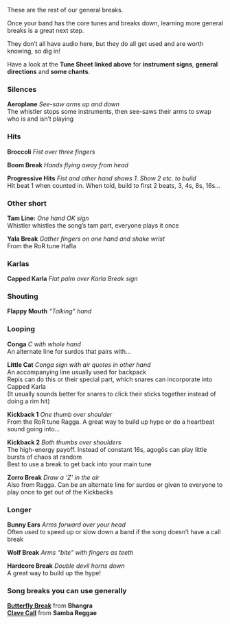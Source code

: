 These are the rest of our general breaks.

Once your band has the core tunes and breaks down, learning more general breaks is a great next step.

They don’t all have audio here, but they do all get used and are worth knowing, so dig in!

Have a look at the **Tune Sheet linked above** for **instrument signs**, **general directions** and **some chants**.

### Silences

**Aeroplane** *See-saw arms up and down*  
The whistler stops some instruments, then see-saws their arms to swap who is and isn’t playing


### Hits
**Broccoli** *Fist over three fingers*

**Boom Break** *Hands flying away from head*

**Progressive Hits** *Fist and other hand shows 1. Show 2 etc. to build*  
Hit beat 1 when counted in. When told, build to first 2 beats, 3, 4s, 8s, 16s...


### Other short

**Tam Line:** *One hand OK sign*  
Whistler whistles the song’s tam part, everyone plays it once

**Yala Break** *Gather fingers on one hand and shake wrist*  
From the RoR tune Hafla


### Karlas
**Capped Karla** *Flat palm over Karla Break sign*


### Shouting
**Flappy Mouth** *“Talking” hand*


### Looping
**Conga** *C with whole hand*   
An alternate line for surdos that pairs with...

**Little Cat** *Conga sign with air quotes in other hand*  
An accompanying line usually used for backpack  
Repis can do this or their special part, which snares can incorporate into Capped Karla  
(It usually sounds better for snares to click their sticks together instead of doing a rim hit)

**Kickback 1** *One thumb over shoulder*  
From the RoR tune Ragga. A great way to build up hype or do a heartbeat sound going into...

**Kickback 2** *Both thumbs over shoulders*  
The high-energy payoff. Instead of constant 16s, agogôs can play little bursts of chaos at random  
Best to use a break to get back into your main tune

**Zorro Break** *Draw a ‘Z’ in the air*  
Also from Ragga. Can be an alternate line for surdos or given to everyone to play once to get out of the Kickbacks


### Longer
**Bunny Ears** *Arms forward over your head*  
Often used to speed up or slow down a band if the song doesn’t have a call break  

**Wolf Break** *Arms “bite” with fingers as teeth*

**Hardcore Break** *Double devil horns down*  
A great way to build up the hype!


### Song breaks you can use generally

[**Butterfly Break**](/#/listen/Bhangra/Butterfly%20Break) from **Bhangra**  
[**Clave Call**](/#/listen/Samba%20Reggae/Clave%20Call) from **Samba Reggae**
